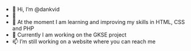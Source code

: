 - 👋 Hi, I’m @dankvid
- 👀 
- 🌱 At the moment I am learning and improving my skills in HTML, CSS and PHP
- 💞️ Currently I am working on the GKSE project
- 📫 I’m still working on a website where you can reach me 

<!---
dankvid/dankvid is a ✨ special ✨ repository because its `README.md` (this file) appears on your GitHub profile.
You can click the Preview link to take a look at your changes.
--->
